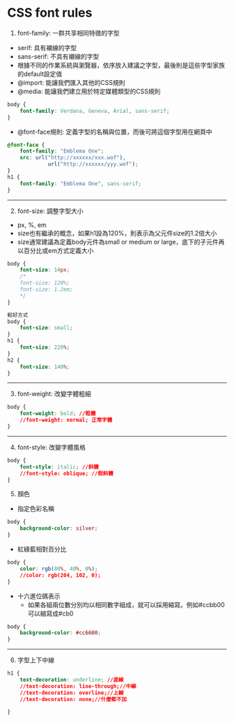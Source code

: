 # CSS font rules
1. font-family: 一群共享相同特徵的字型
- serif: 具有襯線的字型
- sans-serif: 不具有襯線的字型
- 根據不同的作業系統與瀏覽器，依序放入建議之字型，最後則是這些字型家族的default設定值
- @import: 能讓我們匯入其他的CSS規則
- @media: 能讓我們建立用於特定媒體類型的CSS規則
```css
body {
	font-family: Verdana, Geneva, Arial, sans-serif;
}
```
- @font-face規則: 定義字型的名稱與位置，而後可將這個字型用在網頁中
```css
@font-face {
	font-family: "Emblema One";
	src: url("http://xxxxxx/xxx.wof"),
			 url("http://xxxxxx/yyy.wof");
}
h1 {
	font-family: "Emblema One", sans-serif;
}
```
---
2. font-size: 調整字型大小
- px, %, em
- size也有繼承的概念，如果h1設為120%，則表示為父元件size的1.2倍大小
- size通常建議為定義body元件為small or medium or large，底下的子元件再以百分比或em方式定義大小
```css
body {
	font-size: 14px;
	/*
	font-size: 120%;
	font-size: 1.2em;
	*/
}

較好方式
body {
	font-size: small;
}
h1 {
	font-size: 220%;
}
h2 {
	font-size: 140%;
}

```
---
3. font-weight: 改變字體粗細
```css
body {
	font-weight: bold; //粗體
	//font-weight: normal; 正常字體
}
```
---
4. font-style: 改變字體風格
```css
body {
	font-style: italic; //斜體
	//font-style: oblique; //假斜體
}
```

5. 顏色
- 指定色彩名稱
```css
body {
	background-color: silver;
}
```
- 紅綠藍相對百分比
```css
body {
	color: rgb(80%, 40%, 0%);
	//color: rgb(204, 102, 0);
}
```
- 十六進位碼表示
	- 如果各組兩位數分別均以相同數字組成，就可以採用縮寫。例如#ccbb00可以縮寫成#cb0
```css
body {
	background-color: #cc6600;
}
```
---
6. 字型上下中線
```css
h1 {
	text-decoration: underline; //底線
	//text-decoration: line-through;//中線
	//text-decoration: overline;//上線
	//text-decoration: none;//什麼都不加

}
``` 
